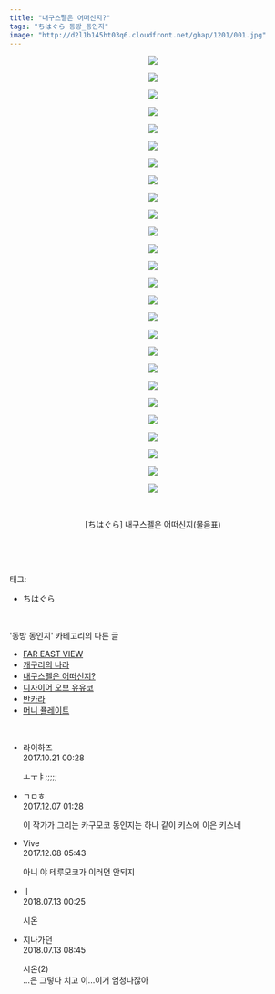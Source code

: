 ```yaml
---
title: "내구스펠은 어떠신지?"
tags: "ちはぐら 동방_동인지"
image: "http://d2l1b145ht03q6.cloudfront.net/ghap/1201/001.jpg"
---
```

<div class="article">
<p style="text-align: center; clear: none; float: none;"><img src="{{ site.imgserver1 }}/ghap/1201/001.jpg"/></p>
<p style="text-align: center; clear: none; float: none;"><img src="{{ site.imgserver1 }}/ghap/1201/002.jpg"/></p>
<p style="text-align: center; clear: none; float: none;"><img src="{{ site.imgserver1 }}/ghap/1201/003.jpg"/></p>
<p style="text-align: center; clear: none; float: none;"><img src="{{ site.imgserver1 }}/ghap/1201/004.jpg"/></p>
<p style="text-align: center; clear: none; float: none;"><img src="{{ site.imgserver1 }}/ghap/1201/005.jpg"/></p>
<p style="text-align: center; clear: none; float: none;"><img src="{{ site.imgserver1 }}/ghap/1201/006.jpg"/></p>
<p style="text-align: center; clear: none; float: none;"><img src="{{ site.imgserver1 }}/ghap/1201/007.jpg"/></p>
<p style="text-align: center; clear: none; float: none;"><img src="{{ site.imgserver1 }}/ghap/1201/008.jpg"/></p>
<p style="text-align: center; clear: none; float: none;"><img src="{{ site.imgserver1 }}/ghap/1201/009.jpg"/></p>
<p style="text-align: center; clear: none; float: none;"><img src="{{ site.imgserver1 }}/ghap/1201/010.jpg"/></p>
<p style="text-align: center; clear: none; float: none;"><img src="{{ site.imgserver1 }}/ghap/1201/011.jpg"/></p>
<p style="text-align: center; clear: none; float: none;"><img src="{{ site.imgserver1 }}/ghap/1201/012.jpg"/></p>
<p style="text-align: center; clear: none; float: none;"><img src="{{ site.imgserver1 }}/ghap/1201/013.jpg"/></p>
<p style="text-align: center; clear: none; float: none;"><img src="{{ site.imgserver1 }}/ghap/1201/014.jpg"/></p>
<p style="text-align: center; clear: none; float: none;"><img src="{{ site.imgserver1 }}/ghap/1201/015.jpg"/></p>
<p style="text-align: center; clear: none; float: none;"><img src="{{ site.imgserver1 }}/ghap/1201/016.jpg"/></p>
<p style="text-align: center; clear: none; float: none;"><img src="{{ site.imgserver1 }}/ghap/1201/017.jpg"/></p>
<p style="text-align: center; clear: none; float: none;"><img src="{{ site.imgserver1 }}/ghap/1201/018.jpg"/></p>
<p style="text-align: center; clear: none; float: none;"><img src="{{ site.imgserver1 }}/ghap/1201/019.jpg"/></p>
<p style="text-align: center; clear: none; float: none;"><img src="{{ site.imgserver1 }}/ghap/1201/020.jpg"/></p>
<p style="text-align: center; clear: none; float: none;"><img src="{{ site.imgserver1 }}/ghap/1201/021.jpg"/></p>
<p style="text-align: center; clear: none; float: none;"><img src="{{ site.imgserver1 }}/ghap/1201/022.jpg"/></p>
<p style="text-align: center; clear: none; float: none;"><img src="{{ site.imgserver1 }}/ghap/1201/023.jpg"/></p>
<p style="text-align: center; clear: none; float: none;"><img src="{{ site.imgserver1 }}/ghap/1201/024.jpg"/></p>
<p style="text-align: center; clear: none; float: none;"><img src="{{ site.imgserver1 }}/ghap/1201/025.jpg"/></p>
<p style="text-align: center; clear: none; float: none;"><img src="{{ site.imgserver1 }}/ghap/1201/026.jpg"/></p>
<p style="text-align: center; clear: none; float: none;"><br/></p>
<p style="text-align: center; clear: none; float: none;">[ちはぐら] 내구스펠은 어떠신지(물음표)</p>
<p><br/></p>
</div><br/>
<div class="tagTrail">
<p>태그: </p>
<ul>
<li>ちはぐら</li>
</ul>
</div><br/>
<div class="another">
<p>'동방 동인지' 카테고리의 다른 글</p>
<ul>
<li><a href="/ghap_1203">FAR EAST VIEW</a></li>
<li><a href="/ghap_1202">개구리의 나라</a></li>
<li><a href="/ghap_1201">내구스펠은 어떠신지?</a></li>
<li><a href="/ghap_1200">디자이어 오브 유유코</a></li>
<li><a href="/ghap_1199">반카라</a></li>
<li><a href="/ghap_1198">머니 퓰레이트</a></li>
</ul>
</div><br/>
<div class="cb_module cb_fluid">
<div class="cb_wrt cb_profile">
<div class="comment">
<ul>
<li class="cb_thumb_off" id="comment15110572">
<div class="cb_comment_area">
<div class="cb_info_area">
<div class="cb_section">
<span class="cb_nick_name">라이하즈</span>
</div>
<div class="cb_section">
<span class="cb_date">2017.10.21 00:28 </span>
</div>
</div>
<div class="cb_dsc_comment">
<p class="cb_dsc">
											ㅗㅜㅑ;;;;;
										</p>
</div>
</div></li>
<li class="cb_thumb_off" id="comment15146506">
<div class="cb_comment_area">
<div class="cb_info_area">
<div class="cb_section">
<span class="cb_nick_name">ㄱㅁㅎ</span>
</div>
<div class="cb_section">
<span class="cb_date">2017.12.07 01:28 </span>
</div>
</div>
<div class="cb_dsc_comment">
<p class="cb_dsc">
											이 작가가 그리는 카구모코 동인지는 하나 같이 키스에 이은 키스네
										</p>
</div>
</div></li>
<li class="cb_thumb_off" id="comment15147357">
<div class="cb_comment_area">
<div class="cb_info_area">
<div class="cb_section">
<span class="cb_nick_name">Vive</span>
</div>
<div class="cb_section">
<span class="cb_date">2017.12.08 05:43 </span>
</div>
</div>
<div class="cb_dsc_comment">
<p class="cb_dsc">
											아니 야 테루모코가 이러면 안되지
										</p>
</div>
</div></li>
<li class="cb_thumb_off" id="comment15285089">
<div class="cb_comment_area">
<div class="cb_info_area">
<div class="cb_section">
<span class="cb_nick_name">ㅣ</span>
</div>
<div class="cb_section">
<span class="cb_date">2018.07.13 00:25 </span>
</div>
</div>
<div class="cb_dsc_comment">
<p class="cb_dsc">
											시온
										</p>
</div>
</div></li>
<li class="cb_thumb_off" id="comment15285798">
<div class="cb_comment_area">
<div class="cb_info_area">
<div class="cb_section">
<span class="cb_nick_name">지나가던</span>
</div>
<div class="cb_section">
<span class="cb_date">2018.07.13 08:45 </span>
</div>
</div>
<div class="cb_dsc_comment">
<p class="cb_dsc">
											시온(2)<br/>
...은 그렇다 치고 이...이거 엄청나잖아
										</p>
</div>
</div></li>
</ul>
</div>
</div><!-- commentList close -->
</div><br/>
